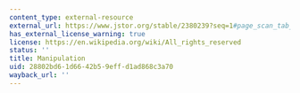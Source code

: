 ```yaml
---
content_type: external-resource
external_url: https://www.jstor.org/stable/2380239?seq=1#page_scan_tab_contents
has_external_license_warning: true
license: https://en.wikipedia.org/wiki/All_rights_reserved
status: ''
title: Manipulation
uid: 28802bd6-1d66-42b5-9eff-d1ad868c3a70
wayback_url: ''
---
```

